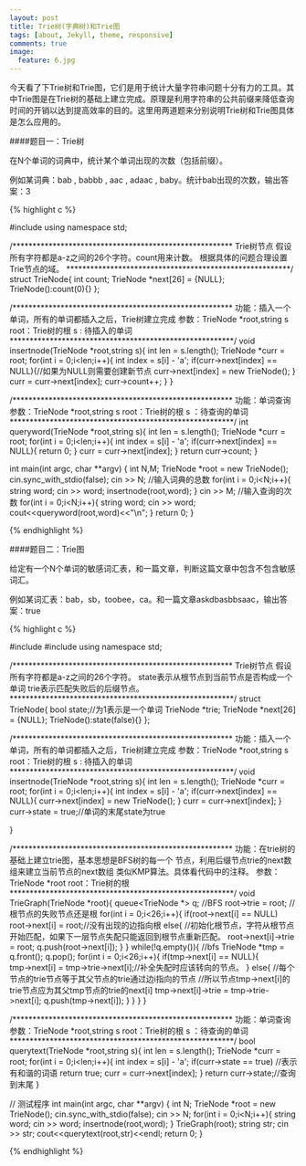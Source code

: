```yaml
---
layout: post
title: Trie树(字典树)和Trie图
tags: [about, Jekyll, theme, responsive]
comments: true
image:
  feature: 6.jpg
---
```


今天看了下Trie树和Trie图，它们是用于统计大量字符串问题十分有力的工具。其中Trie图是在Trie树的基础上建立完成。原理是利用字符串的公共前缀来降低查询时间的开销以达到提高效率的目的。这里用两道题来分别说明Trie树和Trie图具体是怎么应用的。


####题目一：Trie树

在N个单词的词典中，统计某个单词出现的次数（包括前缀）。

例如某词典：bab , babbb , aac , adaac , baby。统计bab出现的次数，输出答案：3


{% highlight c %}

#include <iostream>
using namespace std;

/*******************************************************
Trie树节点
假设所有字符都是a-z之间的26个字符。count用来计数。
根据具体的问题合理设置Trie节点的域。
********************************************************/
struct TrieNode{
	int count;
	TrieNode *next[26] = {NULL};
	TrieNode():count(0){}
};

/*******************************************************
功能：插入一个单词，所有的单词都插入之后，Trie树建立完成
参数：TrieNode *root,string s
	root：Trie树的根
	s   : 待插入的单词
********************************************************/
void insertnode(TrieNode *root,string s){
	int len = s.length();
	TrieNode *curr = root;
	for(int i = 0;i<len;i++){
		int index = s[i] - 'a';
		if(curr->next[index] == NULL){//如果为NULL则需要创建新节点
			curr->next[index] = new TrieNode();
		}
		curr = curr->next[index];
		curr->count++;
	}
}

/*******************************************************
功能：单词查询
参数：TrieNode *root,string s
	root：Trie树的根
	s   ：待查询的单词
********************************************************/
int queryword(TrieNode *root,string s){
	int len = s.length();
	TrieNode *curr = root;
	for(int i = 0;i<len;i++){
		int index = s[i] - 'a';
		if(curr->next[index] == NULL){
			return 0;
		}
		curr = curr->next[index];
	}
	return curr->count;
}


int main(int argc, char **argv)
{
	int N,M;
	TrieNode *root = new TrieNode();
	cin.sync_with_stdio(false);
	cin >> N;   //输入词典的总数
	for(int i = 0;i<N;i++){
		string word;
		cin >> word;
		insertnode(root,word);
	}
	cin >> M;   //输入查询的次数
	for(int i = 0;i<N;i++){
		string word;
		cin >> word;
		cout<<queryword(root,word)<<"\n";
	}
	return 0;
}


{% endhighlight %}


####题目二：Trie图

给定有一个N个单词的敏感词汇表，和一篇文章，判断这篇文章中包含不包含敏感词汇。

例如某词汇表：bab，sb，toobee，ca。和一篇文章askdbasbbsaac，输出答案：true

{% highlight c %}

#include <iostream>
#include <queue>
using namespace std;

/*******************************************************
Trie树节点
假设所有字符都是a-z之间的26个字符。
state表示从根节点到当前节点是否构成一个单词
trie表示匹配失败后的后缀节点。
********************************************************/
struct TrieNode{
	bool state;//为1表示是一个单词
	TrieNode *trie;
	TrieNode *next[26] = {NULL};
	TrieNode():state(false){}
};


/*******************************************************
功能：插入一个单词，所有的单词都插入之后，Trie树建立完成
参数：TrieNode *root,string s
	root：Trie树的根
	s   : 待插入的单词
********************************************************/
void insertnode(TrieNode *root,string s){
	int len = s.length();
	TrieNode *curr = root;
	for(int i = 0;i<len;i++){
		int index = s[i] - 'a';
		if(curr->next[index] == NULL){
			curr->next[index] = new TrieNode();
		}
		curr = curr->next[index];
	}
	curr->state = true;//单词的末尾state为true

}


/*******************************************************
功能：在trie树的基础上建立trie图，基本思想是BFS树的每一个
节点，利用后缀节点trie的next数组来建立当前节点的next数组
类似KMP算法。具体看代码中的注释。
参数：TrieNode *root
	root：Trie树的根
********************************************************/
void TrieGraph(TrieNode *root){
	queue<TrieNode *> q; //BFS
	root->trie = root;  //根节点的失败节点还是根
	for(int i = 0;i<26;i++){
		if(root->next[i] == NULL)
			root->next[i] = root;//没有出现的边指向根
		else{
			//初始化根节点，字符从根节点开始匹配，如果下一层节点失配只能返回到根节点重新匹配。
			root->next[i]->trie = root;
			q.push(root->next[i]);
		}
	}
	while(!q.empty()){  //bfs
		TrieNode *tmp = q.front();
		q.pop();
		for(int i = 0;i<26;i++){
			if(tmp->next[i] == NULL){  
				tmp->next[i] = tmp->trie->next[i];//补全失配时应该转向的节点。
			}
			else{
				//每个节点的trie节点等于其父节点的trie通过边i指向的节点
				//所以节点tmp->next[i]的trie节点应为其父tmp节点的trie的next[i]
				tmp->next[i]->trie = tmp->trie->next[i];
				q.push(tmp->next[i]);
			}
		}
	}
}

/*******************************************************
功能：单词查询
参数：TrieNode *root,string s
	root：Trie树的根
	s   ：待查询的单词
********************************************************/
bool querytext(TrieNode *root,string s){
	int len = s.length();
	TrieNode *curr = root;
	for(int i = 0;i<len;i++){
		int index = s[i] - 'a';
		if(curr->state == true) //表示有和谐的词语
			return true;
		curr = curr->next[index];
	}
	return curr->state;//查询到末尾
}

// 测试程序
int main(int argc, char **argv)
{
	int N;
	TrieNode *root = new TrieNode();
	cin.sync_with_stdio(false);
	cin >> N;
	for(int i = 0;i<N;i++){
		string word;
		cin >> word;
		insertnode(root,word);
	}
	TrieGraph(root);
	string str;
	cin >> str;
	cout<<querytext(root,str)<<endl;
	return 0;
}

{% endhighlight %}

